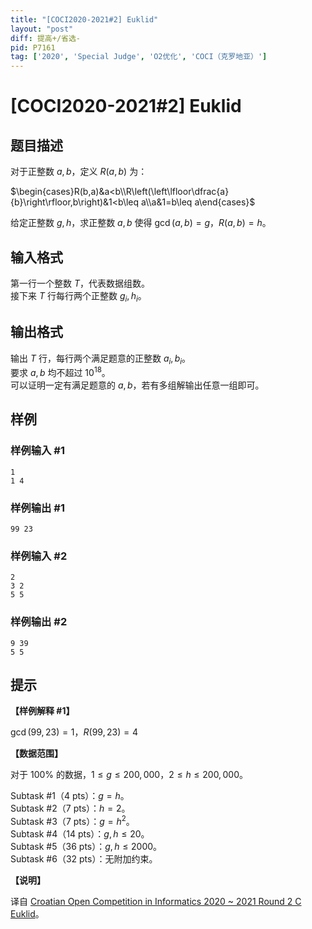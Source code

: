 ```yaml
---
title: "[COCI2020-2021#2] Euklid"
layout: "post"
diff: 提高+/省选-
pid: P7161
tag: ['2020', 'Special Judge', 'O2优化', 'COCI（克罗地亚）']
---
```

# [COCI2020-2021#2] Euklid
## 题目描述

对于正整数 $a, b$，定义 $R(a, b)$ 为：  

 $\begin{cases}R(b,a)&a<b\\R\left(\left\lfloor\dfrac{a}{b}\right\rfloor,b\right)&1<b\leq a\\a&1=b\leq a\end{cases}$
 
给定正整数 $g, h$，求正整数 $a, b$ 使得 $\gcd(a,b)=g$，$R(a,b)=h$。
## 输入格式

第一行一个整数 $T$，代表数据组数。  
接下来 $T$ 行每行两个正整数 $g_i, h_i$。
## 输出格式

输出 $T$ 行，每行两个满足题意的正整数 $a_i, b_i$。  
要求 $a, b$ 均不超过 $10^{18}$。  
可以证明一定有满足题意的 $a, b$，若有多组解输出任意一组即可。
## 样例

### 样例输入 #1
```
1
1 4
```
### 样例输出 #1
```
99 23
```
### 样例输入 #2
```
2
3 2
5 5
```
### 样例输出 #2
```
9 39
5 5
```
## 提示

**【样例解释 #1】**

$\gcd(99,23)=1$，$R(99,23)=4$

**【数据范围】**

对于 $100\%$ 的数据，$1 \leq g \leq 200,000$，$2 \leq h \leq 200,000$。

Subtask #1（$4$ pts）：$g=h$。  
Subtask #2（$7$ pts）：$h=2$。  
Subtask #3（$7$ pts）：$g=h^2$。  
Subtask #4（$14$ pts）：$g,h \leq 20$。  
Subtask #5（$36$ pts）：$g,h \leq 2000$。  
Subtask #6（$32$ pts）：无附加约束。

**【说明】**

译自 [Croatian Open Competition in Informatics 2020 ~ 2021 Round 2 C Euklid](https://hsin.hr/coci/contest2_tasks.pdf)。
